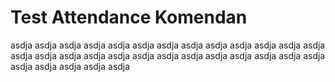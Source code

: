 # Test Attendance Komendan

asdja
asdja
asdja
asdja
asdja
asdja
asdja
asdja
asdja
asdja
asdja
asdja
asdja
asdja
asdja
asdja
asdja
asdja
asdja
asdja
asdja
asdja
asdja
asdja
asdja
asdja
asdja
asdja
asdja
asdja
asdja
